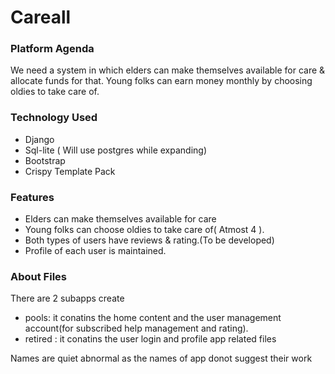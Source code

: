 Careall
===================================

### Platform Agenda
We need a system in which elders can make themselves available for care & allocate funds for that. Young folks can earn money monthly by choosing oldies to take care of.

### Technology Used
* Django
* Sql-lite ( Will use postgres while expanding)
* Bootstrap
* Crispy Template Pack

### Features
* Elders can make themselves available for care 
* Young folks can choose oldies to take care of( Atmost 4 ).
* Both types of users have reviews & rating.(To be developed)
* Profile of each user is maintained.

### About Files
There are 2 subapps create

* pools: it conatins the home content and the user management account(for subscribed help management and rating).
* retired : it conatins the user login and profile app related files

Names are quiet abnormal as the names of app donot suggest their work
